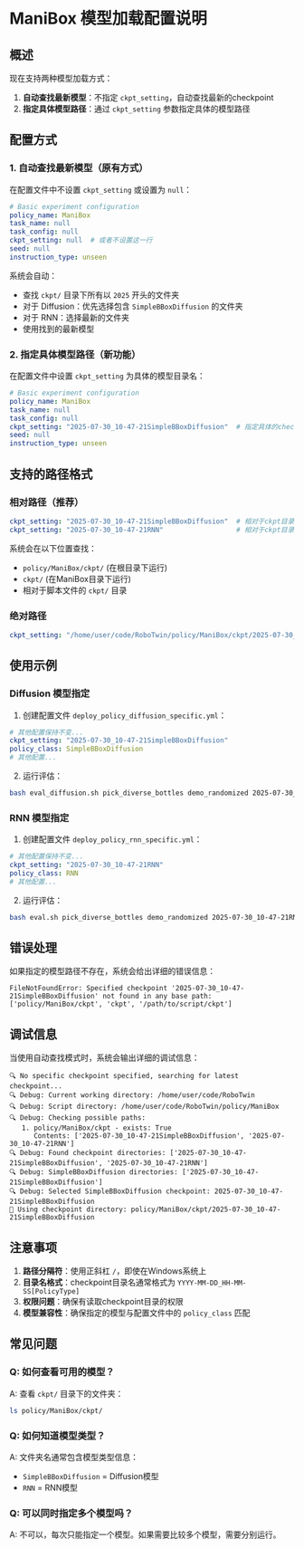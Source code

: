 # ManiBox 模型加载配置说明

## 概述

现在支持两种模型加载方式：
1. **自动查找最新模型**：不指定 `ckpt_setting`，自动查找最新的checkpoint
2. **指定具体模型路径**：通过 `ckpt_setting` 参数指定具体的模型路径

## 配置方式

### 1. 自动查找最新模型（原有方式）

在配置文件中不设置 `ckpt_setting` 或设置为 `null`：

```yaml
# Basic experiment configuration
policy_name: ManiBox
task_name: null
task_config: null
ckpt_setting: null  # 或者不设置这一行
seed: null
instruction_type: unseen
```

系统会自动：
- 查找 `ckpt/` 目录下所有以 `2025` 开头的文件夹
- 对于 Diffusion：优先选择包含 `SimpleBBoxDiffusion` 的文件夹
- 对于 RNN：选择最新的文件夹
- 使用找到的最新模型

### 2. 指定具体模型路径（新功能）

在配置文件中设置 `ckpt_setting` 为具体的模型目录名：

```yaml
# Basic experiment configuration
policy_name: ManiBox
task_name: null
task_config: null
ckpt_setting: "2025-07-30_10-47-21SimpleBBoxDiffusion"  # 指定具体的checkpoint目录
seed: null
instruction_type: unseen
```

## 支持的路径格式

### 相对路径（推荐）
```yaml
ckpt_setting: "2025-07-30_10-47-21SimpleBBoxDiffusion"  # 相对于ckpt目录
ckpt_setting: "2025-07-30_10-47-21RNN"                  # 相对于ckpt目录
```

系统会在以下位置查找：
- `policy/ManiBox/ckpt/` (在根目录下运行)
- `ckpt/` (在ManiBox目录下运行)
- 相对于脚本文件的 `ckpt/` 目录

### 绝对路径
```yaml
ckpt_setting: "/home/user/code/RoboTwin/policy/ManiBox/ckpt/2025-07-30_10-47-21SimpleBBoxDiffusion"
```

## 使用示例

### Diffusion 模型指定

1. 创建配置文件 `deploy_policy_diffusion_specific.yml`：
```yaml
# 其他配置保持不变...
ckpt_setting: "2025-07-30_10-47-21SimpleBBoxDiffusion"
policy_class: SimpleBBoxDiffusion
# 其他配置...
```

2. 运行评估：
```bash
bash eval_diffusion.sh pick_diverse_bottles demo_randomized 2025-07-30_10-47-21SimpleBBoxDiffusion 1 0 0
```

### RNN 模型指定

1. 创建配置文件 `deploy_policy_rnn_specific.yml`：
```yaml
# 其他配置保持不变...
ckpt_setting: "2025-07-30_10-47-21RNN"
policy_class: RNN
# 其他配置...
```

2. 运行评估：
```bash
bash eval.sh pick_diverse_bottles demo_randomized 2025-07-30_10-47-21RNN 1 0 0
```

## 错误处理

如果指定的模型路径不存在，系统会给出详细的错误信息：

```
FileNotFoundError: Specified checkpoint '2025-07-30_10-47-21SimpleBBoxDiffusion' not found in any base path: ['policy/ManiBox/ckpt', 'ckpt', '/path/to/script/ckpt']
```

## 调试信息

当使用自动查找模式时，系统会输出详细的调试信息：

```
🔍 No specific checkpoint specified, searching for latest checkpoint...
🔍 Debug: Current working directory: /home/user/code/RoboTwin
🔍 Debug: Script directory: /home/user/code/RoboTwin/policy/ManiBox
🔍 Debug: Checking possible paths:
   1. policy/ManiBox/ckpt - exists: True
      Contents: ['2025-07-30_10-47-21SimpleBBoxDiffusion', '2025-07-30_10-47-21RNN']
🔍 Debug: Found checkpoint directories: ['2025-07-30_10-47-21SimpleBBoxDiffusion', '2025-07-30_10-47-21RNN']
🔍 Debug: SimpleBBoxDiffusion directories: ['2025-07-30_10-47-21SimpleBBoxDiffusion']
🔍 Debug: Selected SimpleBBoxDiffusion checkpoint: 2025-07-30_10-47-21SimpleBBoxDiffusion
📁 Using checkpoint directory: policy/ManiBox/ckpt/2025-07-30_10-47-21SimpleBBoxDiffusion
```

## 注意事项

1. **路径分隔符**：使用正斜杠 `/`，即使在Windows系统上
2. **目录名格式**：checkpoint目录名通常格式为 `YYYY-MM-DD_HH-MM-SS[PolicyType]`
3. **权限问题**：确保有读取checkpoint目录的权限
4. **模型兼容性**：确保指定的模型与配置文件中的 `policy_class` 匹配

## 常见问题

### Q: 如何查看可用的模型？
A: 查看 `ckpt/` 目录下的文件夹：
```bash
ls policy/ManiBox/ckpt/
```

### Q: 如何知道模型类型？
A: 文件夹名通常包含模型类型信息：
- `SimpleBBoxDiffusion` = Diffusion模型
- `RNN` = RNN模型

### Q: 可以同时指定多个模型吗？
A: 不可以，每次只能指定一个模型。如果需要比较多个模型，需要分别运行。 